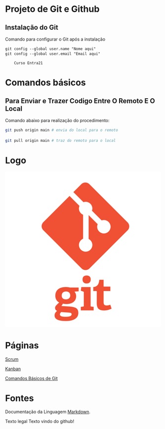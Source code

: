 # Projeto de Git e Github 

## Instalação do Git 

Comando para configurar o Git após a instalação 

``` 
git config --global user.name "Nome aqui"
git config --global user.email "Email aqui"
``` 


```
    Curso Entra21
```

# Comandos básicos

## Para Enviar e Trazer Codigo Entre O Remoto E O Local

 Comando abaixo para realização do procedimento:

```bash
git push origin main # envia do local para o remoto 

git pull origin main # traz do remoto para o local
```

# Logo
![Imagem da logo do git](Imagens/git.png)

# Páginas
[Scrum](scrum.md)

[Kanban](kanban.md)

[Comandos Básicos de Git](comandos_basicos.md)

# Fontes

Documentação da Linguagem [Markdown](https://docs.github.com/pt/get-started/writing-on-github/getting-started-with-writing-and-formatting-on-github/basic-writing-and-formatting-syntax).

Texto legal
Texto vindo do github!
